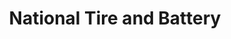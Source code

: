 ---
title: "National Tire and Battery"
url: /north-olmsted/national-tire-and-battery/
shop: car repair
---